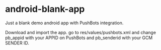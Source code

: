# android-blank-app
Just a blank demo android app with PushBots integration. 

Download and import the app. go to res/values/pushbots.xml and change pb_appid with your APPID on PushBots and pb_senderid with your GCM SENDER ID.
